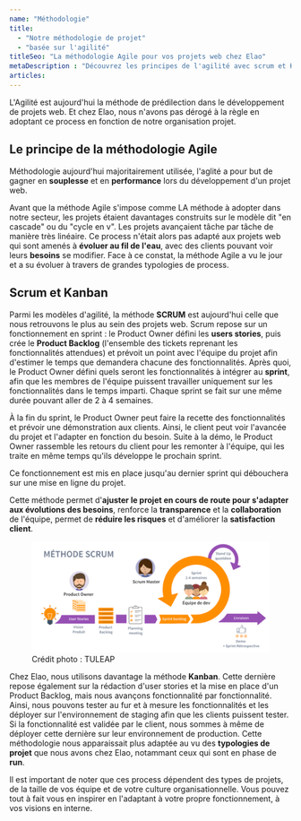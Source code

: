 ```yaml
---
name: "Méthodologie"
title:
  - "Notre méthodologie de projet" 
  - "basée sur l'agilité"
titleSeo: "La méthodologie Agile pour vos projets web chez Elao"
metaDescription : "Découvrez les principes de l'agilité avec scrum et Kanban, afin de concevoir un projet web efficace."
articles:
---
```


L'Agilité est aujourd'hui la méthode de prédilection dans le développement de projets web. Et chez Elao, nous n'avons pas dérogé à la règle en adoptant ce process en fonction de notre organisation projet. 

## Le principe de la méthodologie Agile 

Méthodologie aujourd'hui majoritairement utilisée, l'aglité a pour but de gagner en **souplesse** et en **performance** lors du développement d'un projet web.

Avant que la méthode Agile s'impose comme LA méthode à adopter dans notre secteur, les projets étaient davantages construits sur le modèle dit "en cascade" ou du "cycle en v". Les projets avançaient tâche par tâche de manière très linéaire. Ce process n'était alors pas adapté aux projets web qui sont amenés à **évoluer au fil de l'eau**, avec des clients pouvant voir leurs **besoins** se modifier. Face à ce constat, la méthode Agile a vu le jour et a su évoluer à travers de grandes typologies de process.

## Scrum et Kanban

Parmi les modèles d'agilité, la méthode **SCRUM** est aujourd'hui celle que nous retrouvons le plus au sein des projets web. Scrum repose sur un fonctionnement en sprint : le Product Owner défini les **users stories**, puis crée le **Product Backlog** (l'ensemble des tickets reprenant les fonctionnalités attendues) et prévoit un point avec l'équipe du projet afin d'estimer le temps que demandera chacune des fonctionnalités. Après quoi, le Product Owner défini quels seront les fonctionnalités à intégrer au **sprint**, afin que les membres de l'équipe puissent travailler uniquement sur les fonctionnalités dans le temps imparti. Chaque sprint se fait sur une même durée pouvant aller de 2 à 4 semaines.

À la fin du sprint, le Product Owner peut faire la recette des fonctionnalités et prévoir une démonstration aux clients. Ainsi, le client peut voir l'avancée du projet et l'adapter en fonction du besoin. Suite à la démo, le Product Owner rassemble les retours du client pour les remonter à l'équipe, qui les traite en même temps qu'ils développe le prochain sprint.

Ce fonctionnement est mis en place jusqu'au dernier sprint qui débouchera sur une mise en ligne du projet.

Cette méthode permet d'**ajuster le projet en cours de route pour s'adapter aux évolutions des besoins**, renforce la **transparence** et la **collaboration** de l'équipe, permet de **réduire les risques** et d'améliorer la **satisfaction client**.

<figure>
    <img src="content/images/terms/methodologie-scrum.png" alt="schéma méthodologie scrum">
    <figcaption>
      <span class="figure__credits">Crédit photo : TULEAP
  </span>
    </figcaption>
</figure>

Chez Elao, nous utilisons davantage la méthode **Kanban**. Cette dernière repose également sur la rédaction d'user stories et la mise en place d'un Product Backlog, mais nous avançons fonctionnalité par fonctionnalité. Ainsi, nous pouvons tester au fur et à mesure les fonctionnalités et les déployer sur l'environnement de staging afin que les clients puissent tester. Si la fonctionnalité est validée par le client, nous sommes à même de déployer cette dernière sur leur environnement de production.
Cette méthodologie nous apparaissait plus adaptée au vu des **typologies de projet** que nous avons chez Elao, notammant ceux qui sont en phase de **run**.

Il est important de noter que ces process dépendent des types de projets, de la taille de vos équipe et de votre culture organisationnelle. Vous pouvez tout à fait vous en inspirer en l'adaptant à votre propre fonctionnement, à vos visions en interne.